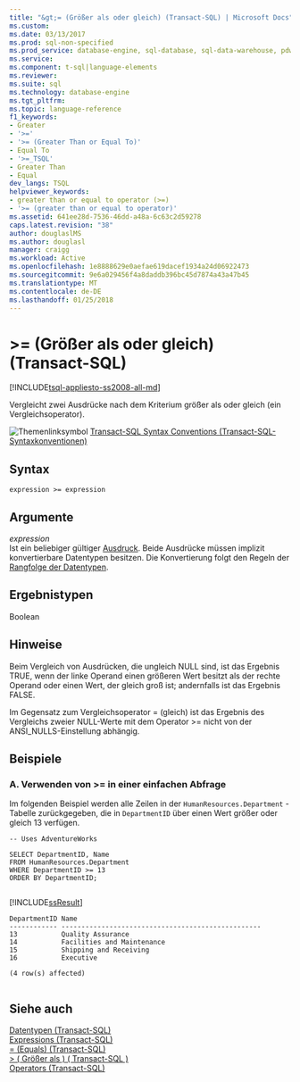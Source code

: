 ```yaml
---
title: "&gt;= (Größer als oder gleich) (Transact-SQL) | Microsoft Docs"
ms.custom: 
ms.date: 03/13/2017
ms.prod: sql-non-specified
ms.prod_service: database-engine, sql-database, sql-data-warehouse, pdw
ms.service: 
ms.component: t-sql|language-elements
ms.reviewer: 
ms.suite: sql
ms.technology: database-engine
ms.tgt_pltfrm: 
ms.topic: language-reference
f1_keywords:
- Greater
- '>='
- '>= (Greater Than or Equal To)'
- Equal To
- '>=_TSQL'
- Greater Than
- Equal
dev_langs: TSQL
helpviewer_keywords:
- greater than or equal to operator (>=)
- '>= (greater than or equal to operator)'
ms.assetid: 641ee28d-7536-46dd-a48a-6c63c2d59278
caps.latest.revision: "38"
author: douglaslMS
ms.author: douglasl
manager: craigg
ms.workload: Active
ms.openlocfilehash: 1e8888629e0aefae619dacef1934a24d06922473
ms.sourcegitcommit: 9e6a029456f4a8daddb396bc45d7874a43a47b45
ms.translationtype: MT
ms.contentlocale: de-DE
ms.lasthandoff: 01/25/2018
---
```

# <a name="gt-greater-than-or-equal-to-transact-sql"></a>&gt;= (Größer als oder gleich) (Transact-SQL)
[!INCLUDE[tsql-appliesto-ss2008-all-md](../../includes/tsql-appliesto-ss2008-all-md.md)]

  Vergleicht zwei Ausdrücke nach dem Kriterium größer als oder gleich (ein Vergleichsoperator).  
  
 ![Themenlinksymbol](../../database-engine/configure-windows/media/topic-link.gif "Topic link icon") [Transact-SQL Syntax Conventions (Transact-SQL-Syntaxkonventionen)](../../t-sql/language-elements/transact-sql-syntax-conventions-transact-sql.md)  
  
## <a name="syntax"></a>Syntax  
  
```  
expression >= expression  
```  
  
## <a name="arguments"></a>Argumente  
 *expression*  
 Ist ein beliebiger gültiger [Ausdruck](../../t-sql/language-elements/expressions-transact-sql.md). Beide Ausdrücke müssen implizit konvertierbare Datentypen besitzen. Die Konvertierung folgt den Regeln der [Rangfolge der Datentypen](../../t-sql/data-types/data-type-precedence-transact-sql.md).  
  
## <a name="result-types"></a>Ergebnistypen  
 Boolean  
  
## <a name="remarks"></a>Hinweise  
 Beim Vergleich von Ausdrücken, die ungleich NULL sind, ist das Ergebnis TRUE, wenn der linke Operand einen größeren Wert besitzt als der rechte Operand oder einen Wert, der gleich groß ist; andernfalls ist das Ergebnis FALSE.  
  
 Im Gegensatz zum Vergleichsoperator = (gleich) ist das Ergebnis des Vergleichs zweier NULL-Werte mit dem Operator >= nicht von der ANSI_NULLS-Einstellung abhängig.  
  
## <a name="examples"></a>Beispiele  
  
### <a name="a-using--in-a-simple-query"></a>A. Verwenden von >= in einer einfachen Abfrage  
 Im folgenden Beispiel werden alle Zeilen in der `HumanResources.Department` -Tabelle zurückgegeben, die in `DepartmentID` über einen Wert größer oder gleich 13 verfügen.  
  
```  
-- Uses AdventureWorks  
  
SELECT DepartmentID, Name  
FROM HumanResources.Department  
WHERE DepartmentID >= 13  
ORDER BY DepartmentID;  
  
```  
  
 [!INCLUDE[ssResult](../../includes/ssresult-md.md)]  
  
```  
DepartmentID Name  
------------ --------------------------------------------------  
13           Quality Assurance  
14           Facilities and Maintenance  
15           Shipping and Receiving  
16           Executive  
  
(4 row(s) affected)  
  
```  
  
## <a name="see-also"></a>Siehe auch  
 [Datentypen &#40;Transact-SQL&#41;](../../t-sql/data-types/data-types-transact-sql.md)   
 [Expressions &#40;Transact-SQL&#41;](../../t-sql/language-elements/expressions-transact-sql.md)   
 [= &#40;Equals&#41; &#40;Transact-SQL&#41;](../../t-sql/language-elements/equals-transact-sql.md)   
 [&#62; &#40; Größer als &#41; &#40; Transact-SQL &#41;](../../t-sql/language-elements/greater-than-transact-sql.md)   
 [Operators &#40;Transact-SQL&#41;](../../t-sql/language-elements/operators-transact-sql.md)  
  
  

